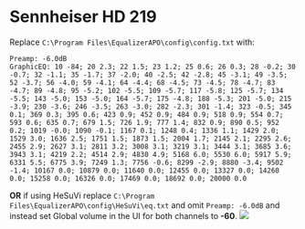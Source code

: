 # Sennheiser HD 219
Replace `C:\Program Files\EqualizerAPO\config\config.txt` with:
```
Preamp: -6.0dB
GraphicEQ: 10 -84; 20 2.3; 22 1.5; 23 1.2; 25 0.6; 26 0.3; 28 -0.2; 30 -0.7; 32 -1.1; 35 -1.7; 37 -2.0; 40 -2.5; 42 -2.8; 45 -3.1; 49 -3.5; 52 -3.7; 56 -4.0; 59 -4.1; 64 -4.4; 68 -4.5; 73 -4.5; 78 -4.7; 83 -4.7; 89 -4.8; 95 -5.2; 102 -5.5; 109 -5.7; 117 -5.8; 125 -5.7; 134 -5.5; 143 -5.0; 153 -5.0; 164 -5.7; 175 -4.8; 188 -5.3; 201 -5.0; 215 -3.9; 230 -3.6; 246 -3.5; 263 -3.0; 282 -2.3; 301 -1.4; 323 -0.5; 345 0.1; 369 0.3; 395 0.6; 423 0.9; 452 0.9; 484 0.9; 518 0.9; 554 0.7; 593 0.6; 635 0.7; 679 1.5; 726 1.9; 777 1.4; 832 0.9; 890 0.5; 952 0.2; 1019 -0.0; 1090 -0.1; 1167 0.1; 1248 0.4; 1336 1.1; 1429 2.0; 1529 3.0; 1636 2.5; 1751 1.5; 1873 1.5; 2004 1.7; 2145 2.1; 2295 2.6; 2455 2.9; 2627 3.1; 2811 3.2; 3008 3.1; 3219 3.1; 3444 3.1; 3685 3.6; 3943 3.1; 4219 2.2; 4514 2.9; 4830 4.9; 5168 6.0; 5530 6.0; 5917 5.9; 6331 5.5; 6775 3.9; 7249 1.3; 7756 -0.6; 8299 -2.9; 8880 -3.4; 9502 -1.4; 10167 0.0; 10879 0.0; 11640 0.0; 12455 0.0; 13327 0.0; 14260 0.0; 15258 0.0; 16326 0.0; 17469 0.0; 18692 0.0; 20000 0.0
```
**OR** if using HeSuVi replace `C:\Program Files\EqualizerAPO\config\HeSuVi\eq.txt` and omit `Preamp: -6.0dB` and instead set Global volume in the UI for both channels to **-60**.
![](https://raw.githubusercontent.com/jaakkopasanen/AutoEq/master/results/Headphone.com/headphoncecom/onear/Sennheiser%20HD%20219/Sennheiser%20HD%20219.png)
